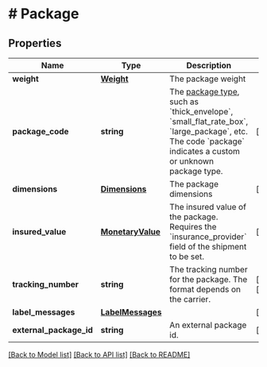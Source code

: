 # # Package

## Properties

Name | Type | Description | Notes
------------ | ------------- | ------------- | -------------
**weight** | [**Weight**](Weight.md) | The package weight |
**package_code** | **string** | The [package type](https://www.shipengine.com/docs/reference/list-carrier-packages/), such as &#x60;thick_envelope&#x60;, &#x60;small_flat_rate_box&#x60;, &#x60;large_package&#x60;, etc.  The code &#x60;package&#x60; indicates a custom or unknown package type. | [optional]
**dimensions** | [**Dimensions**](Dimensions.md) | The package dimensions | [optional]
**insured_value** | [**MonetaryValue**](MonetaryValue.md) | The insured value of the package.  Requires the &#x60;insurance_provider&#x60; field of the shipment to be set. | [optional]
**tracking_number** | **string** | The tracking number for the package.  The format depends on the carrier. | [optional] [readonly]
**label_messages** | [**LabelMessages**](LabelMessages.md) |  | [optional]
**external_package_id** | **string** | An external package id. | [optional]

[[Back to Model list]](../../README.md#models) [[Back to API list]](../../README.md#endpoints) [[Back to README]](../../README.md)
